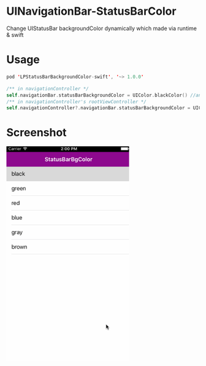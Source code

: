 # UINavigationBar-StatusBarColor

Change UIStatusBar backgroundColor dynamically which made via runtime &amp; swift

# Usage

```swift
pod 'LPStatusBarBackgroundColor-swift', '~> 1.0.0'
```

```swift
/** in navigationController */
self.navigationBar.statusBarBackgroundColor = UIColor.blackColor() //any color you want
/** in navigationController's rootViewController */
self.navigationController?.navigationBar.statusBarBackgroundColor = UIColor.brownColor //any color you want
```
# Screenshot

<img src="screenshot.gif" width=320>




